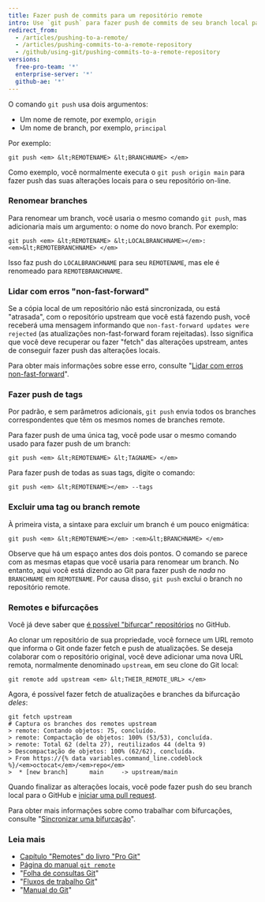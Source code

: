 ```yaml
---
title: Fazer push de commits para um repositório remote
intro: Use `git push` para fazer push de commits de seu branch local para um repositório remote.
redirect_from:
  - /articles/pushing-to-a-remote/
  - /articles/pushing-commits-to-a-remote-repository
  - /github/using-git/pushing-commits-to-a-remote-repository
versions:
  free-pro-team: '*'
  enterprise-server: '*'
  github-ae: '*'
---
```

O comando `git push` usa dois argumentos:

* Um nome de remote, por exemplo, `origin`
* Um nome de branch, por exemplo, `principal`

Por exemplo:

```shell
git push <em> &lt;REMOTENAME> &lt;BRANCHNAME> </em>
```

Como exemplo, você normalmente executa o `git push origin main` para fazer push das suas alterações locais para o seu repositório on-line.

### Renomear branches

Para renomear um branch, você usaria o mesmo comando `git push`, mas adicionaria mais um argumento: o nome do novo branch. Por exemplo:

```shell
git push <em> &lt;REMOTENAME> &lt;LOCALBRANCHNAME></em>:<em>&lt;REMOTEBRANCHNAME> </em>
```

Isso faz push do `LOCALBRANCHNAME` para seu `REMOTENAME`, mas ele é renomeado para `REMOTEBRANCHNAME`.

### Lidar com erros "non-fast-forward"

Se a cópia local de um repositório não está sincronizada, ou está "atrasada", com o repositório upstream que você está fazendo push, você receberá uma mensagem informando que `non-fast-forward updates were rejected` (as atualizações non-fast-forward foram rejeitadas). Isso significa que você deve recuperar ou fazer "fetch" das alterações upstream, antes de conseguir fazer push das alterações locais.

Para obter mais informações sobre esse erro, consulte "[Lidar com erros non-fast-forward](/articles/dealing-with-non-fast-forward-errors)".

### Fazer push de tags

Por padrão, e sem parâmetros adicionais, `git push` envia todos os branches correspondentes que têm os mesmos nomes de branches remote.

Para fazer push de uma única tag, você pode usar o mesmo comando usado para fazer push de um branch:

```shell
git push <em> &lt;REMOTENAME> &lt;TAGNAME> </em>
```

Para fazer push de todas as suas tags, digite o comando:

```shell
git push <em> &lt;REMOTENAME></em> --tags
```

### Excluir uma tag ou branch remote

À primeira vista, a sintaxe para excluir um branch é um pouco enigmática:

```shell
git push <em> &lt;REMOTENAME></em> :<em>&lt;BRANCHNAME> </em>
```

Observe que há um espaço antes dos dois pontos. O comando se parece com as mesmas etapas que você usaria para renomear um branch. No entanto, aqui você está dizendo ao Git para fazer push de _nada_ no `BRANCHNAME` em `REMOTENAME`. Por causa disso, `git push` exclui o branch no repositório remote.

### Remotes e bifurcações

Você já deve saber que [é possível "bifurcar" repositórios](https://guides.github.com/overviews/forking/) no GitHub.

Ao clonar um repositório de sua propriedade, você fornece um URL remoto que informa o Git onde fazer fetch e push de atualizações. Se deseja colaborar com o repositório original, você deve adicionar uma nova URL remota, normalmente denominado `upstream`, em seu clone do Git local:

```shell
git remote add upstream <em> &lt;THEIR_REMOTE_URL> </em>
```

Agora, é possível fazer fetch de atualizações e branches da bifurcação *deles*:

```shell
git fetch upstream
# Captura os branches dos remotes upstream
> remote: Contando objetos: 75, concluído.
> remote: Compactação de objetos: 100% (53/53), concluída.
> remote: Total 62 (delta 27), reutilizados 44 (delta 9)
> Descompactação de objetos: 100% (62/62), concluída.
> From https://{% data variables.command_line.codeblock %}/<em>octocat</em>/<em>repo</em>
>  * [new branch]      main     -> upstream/main
```

Quando finalizar as alterações locais, você pode fazer push do seu branch local para o GitHub e [iniciar uma pull request](/articles/about-pull-requests).

Para obter mais informações sobre como trabalhar com bifurcações, consulte "[Sincronizar uma bifurcação](/articles/syncing-a-fork)".

### Leia mais

- [Capítulo "Remotes" do livro "Pro Git"](https://git-scm.com/book/ch5-2.html)
- [Página do manual `git remote`](https://git-scm.com/docs/git-remote.html)
- "[Folha de consultas Git](/articles/git-cheatsheet)"
- "[Fluxos de trabalho Git](/articles/git-workflows)"
- "[Manual do Git](https://guides.github.com/introduction/git-handbook/)"
